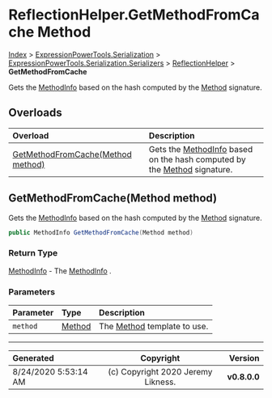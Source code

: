 ﻿# ReflectionHelper.GetMethodFromCache Method

[Index](../index.md) > [ExpressionPowerTools.Serialization](ExpressionPowerTools.Serialization.a.md) > [ExpressionPowerTools.Serialization.Serializers](ExpressionPowerTools.Serialization.Serializers.n.md) > [ReflectionHelper](ExpressionPowerTools.Serialization.Serializers.ReflectionHelper.cs.md) > **GetMethodFromCache**

Gets the [MethodInfo](https://docs.microsoft.com/dotnet/api/system.reflection.methodinfo) based on the hash computed
            by the [Method](ExpressionPowerTools.Serialization.Serializers.Method.cs.md) signature.

## Overloads

| Overload | Description |
| :-- | :-- |
| [GetMethodFromCache(Method method)](#getmethodfromcachemethod-method) | Gets the [MethodInfo](https://docs.microsoft.com/dotnet/api/system.reflection.methodinfo) based on the hash computed            by the [Method](ExpressionPowerTools.Serialization.Serializers.Method.cs.md) signature. |
## GetMethodFromCache(Method method)

Gets the [MethodInfo](https://docs.microsoft.com/dotnet/api/system.reflection.methodinfo) based on the hash computed
            by the [Method](ExpressionPowerTools.Serialization.Serializers.Method.cs.md) signature.

```csharp
public MethodInfo GetMethodFromCache(Method method)
```

### Return Type

 [MethodInfo](https://docs.microsoft.com/dotnet/api/system.reflection.methodinfo)  - The [MethodInfo](https://docs.microsoft.com/dotnet/api/system.reflection.methodinfo) .

### Parameters

| Parameter | Type | Description |
| :-- | :-- | :-- |
| `method` | [Method](ExpressionPowerTools.Serialization.Serializers.Method.cs.md) | The [Method](ExpressionPowerTools.Serialization.Serializers.Method.cs.md) template to use. |



---

| Generated | Copyright | Version |
| :-- | :-: | --: |
| 8/24/2020 5:53:14 AM | (c) Copyright 2020 Jeremy Likness. | **v0.8.0.0** |
